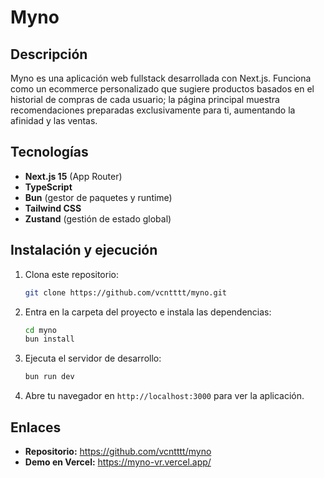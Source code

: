 # Myno

## Descripción

Myno es una aplicación web fullstack desarrollada con Next.js. Funciona como un ecommerce personalizado que sugiere productos basados en el historial de compras de cada usuario; la página principal muestra recomendaciones preparadas exclusivamente para ti, aumentando la afinidad y las ventas.

## Tecnologías

- **Next.js 15** (App Router)
- **TypeScript**
- **Bun** (gestor de paquetes y runtime)
- **Tailwind CSS**
- **Zustand** (gestión de estado global)

## Instalación y ejecución

1. Clona este repositorio:
   ```bash
   git clone https://github.com/vcntttt/myno.git
   ```
2. Entra en la carpeta del proyecto e instala las dependencias:
   ```bash
   cd myno
   bun install
   ```
3. Ejecuta el servidor de desarrollo:
   ```bash
   bun run dev
   ```
4. Abre tu navegador en `http://localhost:3000` para ver la aplicación.

## Enlaces

- **Repositorio:** https://github.com/vcntttt/myno
- **Demo en Vercel:** https://myno-vr.vercel.app/

